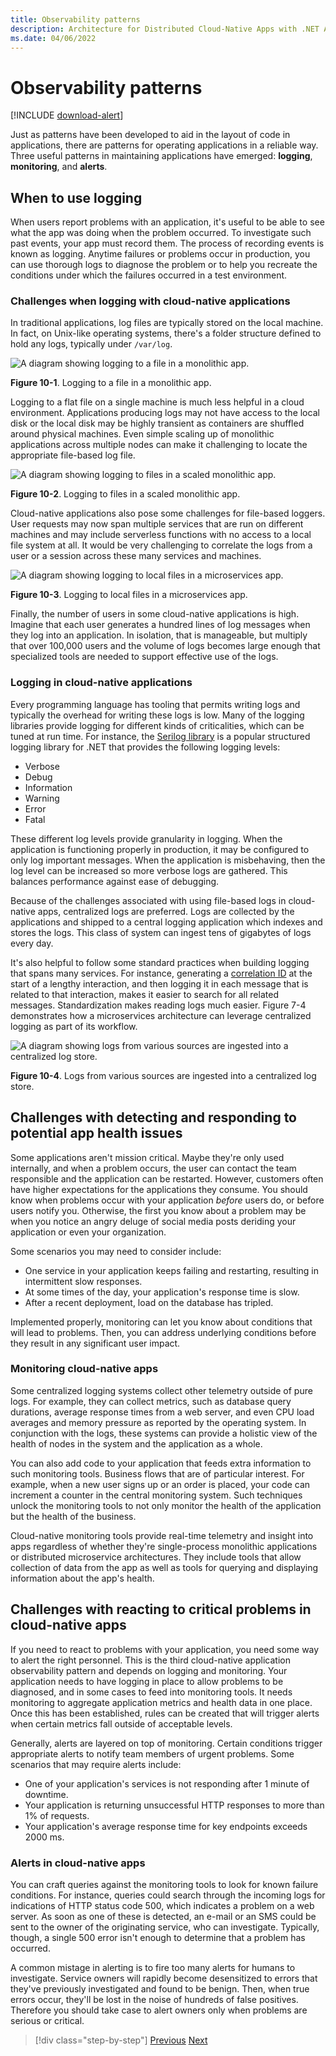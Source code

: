 ```yaml
---
title: Observability patterns
description: Architecture for Distributed Cloud-Native Apps with .NET Aspire & Containers | Observability patterns
ms.date: 04/06/2022
---
```


# Observability patterns

[!INCLUDE [download-alert](../includes/download-alert.md)]

Just as patterns have been developed to aid in the layout of code in applications, there are patterns for operating applications in a reliable way. Three useful patterns in maintaining applications have emerged: **logging**, **monitoring**, and **alerts**.

## When to use logging

When users report problems with an application, it's useful to be able to see what the app was doing when the problem occurred. To investigate such past events, your app must record them. The process of recording events is known as logging. Anytime failures or problems occur in production, you can use thorough logs to diagnose the problem or to help you recreate the conditions under which the failures occurred in a test environment.

### Challenges when logging with cloud-native applications

In traditional applications, log files are typically stored on the local machine. In fact, on Unix-like operating systems, there's a folder structure defined to hold any logs, typically under `/var/log`.

![A diagram showing logging to a file in a monolithic app.](media/single-monolith-logging.png)

**Figure 10-1**. Logging to a file in a monolithic app.

Logging to a flat file on a single machine is much less helpful in a cloud environment. Applications producing logs may not have access to the local disk or the local disk may be highly transient as containers are shuffled around physical machines. Even simple scaling up of monolithic applications across multiple nodes can make it challenging to locate the appropriate file-based log file.

![A diagram showing logging to files in a scaled monolithic app.](media/multiple-node-monolith-logging.png)

**Figure 10-2**. Logging to files in a scaled monolithic app.

Cloud-native applications also pose some challenges for file-based loggers. User requests may now span multiple services that are run on different machines and may include serverless functions with no access to a local file system at all. It would be very challenging to correlate the logs from a user or a session across these many services and machines.

![A diagram showing logging to local files in a microservices app.](media/local-log-file-per-service.png)

**Figure 10-3**. Logging to local files in a microservices app.

Finally, the number of users in some cloud-native applications is high. Imagine that each user generates a hundred lines of log messages when they log into an application. In isolation, that is manageable, but multiply that over 100,000 users and the volume of logs becomes large enough that specialized tools are needed to support effective use of the logs.

### Logging in cloud-native applications

Every programming language has tooling that permits writing logs and typically the overhead for writing these logs is low. Many of the logging libraries provide logging for different kinds of criticalities, which can be tuned at run time. For instance, the [Serilog library](https://serilog.net/) is a popular structured logging library for .NET that provides the following logging levels:

* Verbose
* Debug
* Information
* Warning
* Error
* Fatal

These different log levels provide granularity in logging. When the application is functioning properly in production, it may be configured to only log important messages. When the application is misbehaving, then the log level can be increased so more verbose logs are gathered. This balances performance against ease of debugging.

Because of the challenges associated with using file-based logs in cloud-native apps, centralized logs are preferred. Logs are collected by the applications and shipped to a central logging application which indexes and stores the logs. This class of system can ingest tens of gigabytes of logs every day.

It's also helpful to follow some standard practices when building logging that spans many services. For instance, generating a [correlation ID](https://blog.rapid7.com/2016/12/23/the-value-of-correlation-ids/) at the start of a lengthy interaction, and then logging it in each message that is related to that interaction, makes it easier to search for all related messages. Standardization makes reading logs much easier. Figure 7-4 demonstrates how a microservices architecture can leverage centralized logging as part of its workflow.

![A diagram showing logs from various sources are ingested into a centralized log store.](media/centralized-logging.png)

**Figure 10-4**. Logs from various sources are ingested into a centralized log store.

## Challenges with detecting and responding to potential app health issues

Some applications aren't mission critical. Maybe they're only used internally, and when a problem occurs, the user can contact the team responsible and the application can be restarted. However, customers often have higher expectations for the applications they consume. You should know when problems occur with your application *before* users do, or before users notify you. Otherwise, the first you know about a problem may be when you notice an angry deluge of social media posts deriding your application or even your organization.

Some scenarios you may need to consider include:

- One service in your application keeps failing and restarting, resulting in intermittent slow responses.
- At some times of the day, your application's response time is slow.
- After a recent deployment, load on the database has tripled.

Implemented properly, monitoring can let you know about conditions that will lead to problems. Then, you can address underlying conditions before they result in any significant user impact.

### Monitoring cloud-native apps

Some centralized logging systems collect other telemetry outside of pure logs. For example, they can collect metrics, such as database query durations, average response times from a web server, and even CPU load averages and memory pressure as reported by the operating system. In conjunction with the logs, these systems can provide a holistic view of the health of nodes in the system and the application as a whole.

You can also add code to your application that feeds extra information to such monitoring tools. Business flows that are of particular interest. For example, when a new user signs up or an order is placed, your code can increment a counter in the central monitoring system. Such techniques unlock the monitoring tools to not only monitor the health of the application but the health of the business.

Cloud-native monitoring tools provide real-time telemetry and insight into apps regardless of whether they're single-process monolithic applications or distributed microservice architectures. They include tools that allow collection of data from the app as well as tools for querying and displaying information about the app's health.

## Challenges with reacting to critical problems in cloud-native apps

If you need to react to problems with your application, you need some way to alert the right personnel. This is the third cloud-native application observability pattern and depends on logging and monitoring. Your application needs to have logging in place to allow problems to be diagnosed, and in some cases to feed into monitoring tools. It needs monitoring to aggregate application metrics and health data in one place. Once this has been established, rules can be created that will trigger alerts when certain metrics fall outside of acceptable levels.

Generally, alerts are layered on top of monitoring. Certain conditions trigger appropriate alerts to notify team members of urgent problems. Some scenarios that may require alerts include:

- One of your application's services is not responding after 1 minute of downtime.
- Your application is returning unsuccessful HTTP responses to more than 1% of requests.
- Your application's average response time for key endpoints exceeds 2000 ms.

### Alerts in cloud-native apps

You can craft queries against the monitoring tools to look for known failure conditions. For instance, queries could search through the incoming logs for indications of HTTP status code 500, which indicates a problem on a web server. As soon as one of these is detected, an e-mail or an SMS could be sent to the owner of the originating service, who can investigate. Typically, though, a single 500 error isn't enough to determine that a problem has occurred.

A common mistage in alerting is to fire too many alerts for humans to investigate. Service owners will rapidly become desensitized to errors that they've previously investigated and found to be benign. Then, when true errors occur, they'll be lost in the noise of hundreds of false positives. Therefore you should take case to alert owners only when problems are serious or critical.

>[!div class="step-by-step"]
>[Previous](../cloud-native-resiliency/cloud-native-resiliency.md)
>[Next](open-telemetry-grafana-prometheus.md)
